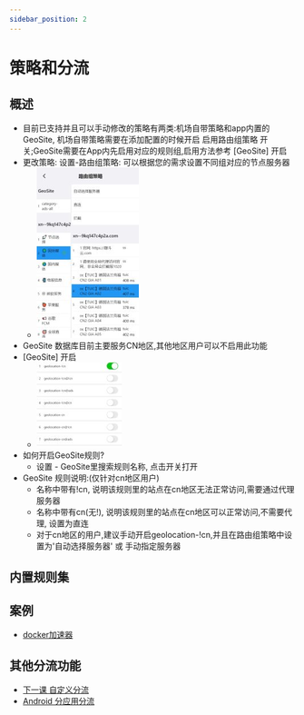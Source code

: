 ```yaml
---
sidebar_position: 2
---
```

# 策略和分流

## 概述
- 目前已支持并且可以手动修改的策略有两类:机场自带策略和app内置的GeoSite, 机场自带策略需要在添加配置的时候开启 启用路由组策略 开关;GeoSite需要在App内先启用对应的规则组,启用方法参考 [GeoSite] 开启
- 更改策略: 设置-路由组策略: 可以根据您的需求设置不同组对应的节点服务器
  - ![设置](../quickstart/img/qs-05.jpg)
- GeoSite 数据库目前主要服务CN地区,其他地区用户可以不启用此功能
- [GeoSite] 开启
  - ![设置](../quickstart/img/qs-06.jpg)
- 如何开启GeoSite规则?
  - 设置 - GeoSite里搜索规则名称, 点击开关打开
- GeoSite 规则说明:(仅针对cn地区用户)
  - 名称中带有!cn, 说明该规则里的站点在cn地区无法正常访问,需要通过代理服务器
  - 名称中带有cn(无!), 说明该规则里的站点在cn地区可以正常访问,不需要代理, 设置为直连
  - 对于cn地区的用户,建议手动开启geolocation-!cn,并且在路由组策略中设置为'自动选择服务器' 或 手动指定服务器



## 内置规则集


## 案例
- [docker加速器](/blog/case/docker)


## 其他分流功能
- [下一课 自定义分流](./custom-diversion.md)
- [Android 分应用分流](./appinbound.md)

